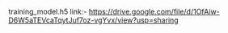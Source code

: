 training_model.h5 
link:- https://drive.google.com/file/d/1OfAiw-D6W5aTEVcaTqytJuf7oz-vgYvx/view?usp=sharing

